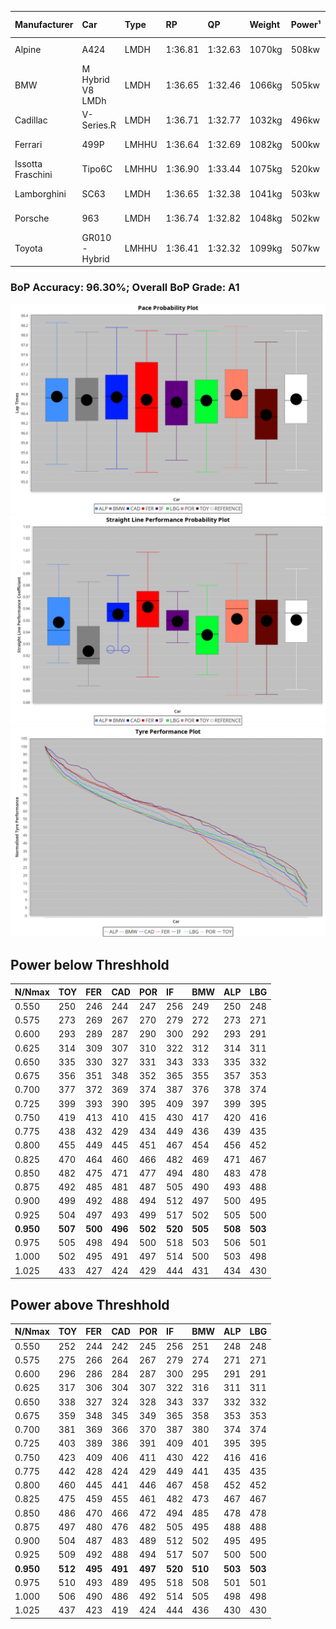|Manufacturer|Car|Type|RP|QP|Weight|Power¹|Threshhold|PINC|Power²|E/Stint|AVG Vmax|FDS|RDLC|L/Stint|BOP-Grade|ModelAccuracy|ModelPoints|Match%|
|:-|:-|:-|:-|:-|:-|:-|:-|:-|:-|:-|:-|:-|:-|:-|:-|:-|:-|:-|
|Alpine|A424|LMDH|1:36.81|1:32.63|1070kg|508kw|210.0kph|-1%|503kw|901MJ|288.98kph-307.82kph|-|0.99|37|~A1|81.46%|523|98.62%|
|BMW|M Hybrid V8 LMDh|LMDH|1:36.65|1:32.46|1066kg|505kw|210.0kph|1%|510kw|894MJ|286.05kph-307.70kph|-|1.00|37|~A1|98.60%|1690|98.96%|
|Cadillac|V-Series.R|LMDH|1:36.71|1:32.77|1032kg|496kw|210.0kph|-1%|491kw|869MJ|285.17kph-307.50kph|-|1.03|37|~A1|98.38%|1765|95.91%|
|Ferrari|499P|LMHHU|1:36.64|1:32.69|1082kg|500kw|210.0kph|-1%|495kw|883MJ|287.39kph-307.87kph|190kph|1.01|37|~A1|92.24%|2247|100.00%|
|Issotta Fraschini|Tipo6C|LMHHU|1:36.90|1:33.44|1075kg|520kw|210.0kph|0%|520kw|922MJ|291.72kph-301.47kph|190kph|1.04|37|+B1|66.67%|96|87.90%|
|Lamborghini|SC63|LMDH|1:36.65|1:32.38|1041kg|503kw|210.0kph|0%|503kw|884MJ|288.19kph-304.92kph|-|1.05|37|~A1|96.77%|419|96.62%|
|Porsche|963|LMDH|1:36.74|1:32.82|1048kg|502kw|210.0kph|-1%|497kw|885MJ|286.51kph-307.99kph|-|1.01|37|~A1|96.81%|5438|100.00%|
|Toyota|GR010 - Hybrid|LMHHU|1:36.41|1:32.32|1099kg|507kw|210.0kph|1%|512kw|905MJ|285.64kph-314.91kph|190kph|1.00|37|-A2|86.04%|1751|92.39%|

### BoP Accuracy: 96.30%; Overall BoP Grade: A1
![](BOP/WEC2024/IMOLA/DUALSTAGE/IMG/ACOMETHOD.png)![](BOP/WEC2024/IMOLA/DUALSTAGE/IMG/ACOMETHOD_sp.png)![](BOP/WEC2024/IMOLA/DUALSTAGE/IMG/ACOMETHOD_tw.png)
## Power below Threshhold
|N/Nmax|TOY|FER|CAD|POR|IF|BMW|ALP|LBG|
|:-|:-|:-|:-|:-|:-|:-|:-|:-|
|0.550|250|246|244|247|256|249|250|248|
|0.575|273|269|267|270|279|272|273|271|
|0.600|293|289|287|290|300|292|293|291|
|0.625|314|309|307|310|322|312|314|311|
|0.650|335|330|327|331|343|333|335|332|
|0.675|356|351|348|352|365|355|357|353|
|0.700|377|372|369|374|387|376|378|374|
|0.725|399|393|390|395|409|397|399|395|
|0.750|419|413|410|415|430|417|420|416|
|0.775|438|432|429|434|449|436|439|435|
|0.800|455|449|445|451|467|454|456|452|
|0.825|470|464|460|466|482|469|471|467|
|0.850|482|475|471|477|494|480|483|478|
|0.875|492|485|481|487|505|490|493|488|
|0.900|499|492|488|494|512|497|500|495|
|0.925|504|497|493|499|517|502|505|500|
|**0.950**|**507**|**500**|**496**|**502**|**520**|**505**|**508**|**503**|
|0.975|505|498|494|500|518|503|506|501|
|1.000|502|495|491|497|514|500|503|498|
|1.025|433|427|424|429|444|431|434|430|

## Power above Threshhold
|N/Nmax|TOY|FER|CAD|POR|IF|BMW|ALP|LBG|
|:-|:-|:-|:-|:-|:-|:-|:-|:-|
|0.550|252|244|242|245|256|251|248|248|
|0.575|275|266|264|267|279|274|271|271|
|0.600|296|286|284|287|300|295|291|291|
|0.625|317|306|304|307|322|316|311|311|
|0.650|338|327|324|328|343|337|332|332|
|0.675|359|348|345|349|365|358|353|353|
|0.700|381|369|366|370|387|380|374|374|
|0.725|403|389|386|391|409|401|395|395|
|0.750|423|409|406|411|430|422|416|416|
|0.775|442|428|424|429|449|441|435|435|
|0.800|460|445|441|446|467|458|452|452|
|0.825|475|459|455|461|482|473|467|467|
|0.850|486|470|466|472|494|485|478|478|
|0.875|497|480|476|482|505|495|488|488|
|0.900|504|487|483|489|512|502|495|495|
|0.925|509|492|488|494|517|507|500|500|
|**0.950**|**512**|**495**|**491**|**497**|**520**|**510**|**503**|**503**|
|0.975|510|493|489|495|518|508|501|501|
|1.000|506|490|486|492|514|505|498|498|
|1.025|437|423|419|424|444|436|430|430|

